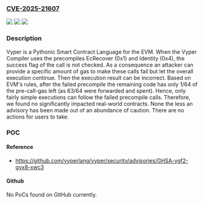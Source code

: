 ### [CVE-2025-21607](https://cve.mitre.org/cgi-bin/cvename.cgi?name=CVE-2025-21607)
![](https://img.shields.io/static/v1?label=Product&message=vyper&color=blue)
![](https://img.shields.io/static/v1?label=Version&message=%3D%20%3C%3D%200.4.0%20&color=brighgreen)
![](https://img.shields.io/static/v1?label=Vulnerability&message=CWE-670%3A%20Always-Incorrect%20Control%20Flow%20Implementation&color=brighgreen)

### Description

Vyper is a Pythonic Smart Contract Language for the EVM. When the Vyper Compiler uses the precompiles EcRecover (0x1) and Identity (0x4), the success flag of the call is not checked. As a consequence an attacker can provide a specific amount of gas to make these calls fail but let the overall execution continue. Then the execution result can be incorrect. Based on EVM's rules, after the failed precompile the remaining code has only 1/64 of the pre-call-gas left (as 63/64 were forwarded and spent). Hence, only fairly simple executions can follow the failed precompile calls. Therefore, we found no significantly impacted real-world contracts. None the less an advisory has been made out of an abundance of caution. There are no actions for users to take.

### POC

#### Reference
- https://github.com/vyperlang/vyper/security/advisories/GHSA-vgf2-gvx8-xwc3

#### Github
No PoCs found on GitHub currently.

